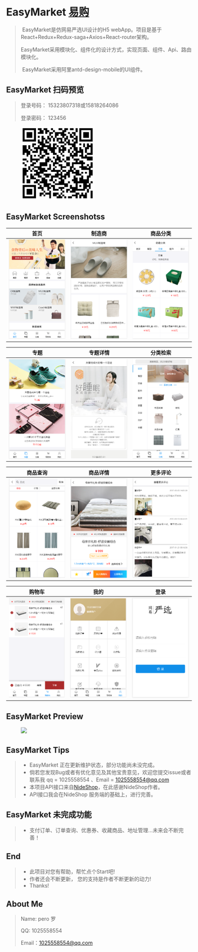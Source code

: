 # EasyMarket [易购](https://github.com/Peroluo/easyMarket) 

> ​	EasyMarket是仿网易严选UI设计的H5 webApp。项目是基于React+Redux+Redux-saga+Axios+React-router架构。
>
> ​	EasyMarket采用模块化、组件化的设计方式，实现页面、组件、Api、路由模块化。
>
> ​	EasyMarket采用阿里antd-design-mobile的UI组件。

## EasyMarket  扫码预览

> 登录号码： 15323807318或15818264086
>
> 登录密码： 123456

<figure >
<img src="./imgs/qrCode.png" width="200"/>
</figure >


## EasyMarket Screenshotss

|         首页         |        制造商         |         商品分类         |
| :------------------: | :-------------------: | :----------------------: |
| ![](./imgs/home.png) | ![](./imgs/brand.png) | ![](./imgs/category.png) |

|         专题          |          专题详情           |            分类检索            |
| :-------------------: | :-------------------------: | :----------------------------: |
| ![](./imgs/topic.png) | ![](./imgs/topicDetail.png) | ![](./imgs/categorySearch.png) |

|          商品查询           |          商品详情           |        更多评论         |
| :-------------------------: | :-------------------------: | :---------------------: |
| ![](./imgs/goodsSearch.png) | ![](./imgs/goodsDetail.png) | ![](./imgs/comment.png) |

|        购物车        |         我的         |         登录          |
| :------------------: | :------------------: | :-------------------: |
| ![](./imgs/cart.png) | ![](./imgs/mine.png) | ![](./imgs/login.png) |

## EasyMarket Preview

<figure class="third">
    <img src="./imgs/EasyMarket.gif" width="320"/>
</figure>

## EasyMarket Tips

>* EasyMarket 正在更新维护状态，部分功能尚未没完成。
>* 倘若您发现Bug或者有优化意见及其他宝贵意见，欢迎您提交issue或者联系我 qq = 1025558554 、Email = 1025558554@qq.com
>* 本项目API接口来自[NideShop](https://github.com/tumobi/nideshop-mini-program/)，在此感谢NideShop作者。
>* API接口我会在NideShop 服务端的基础上，进行完善。

## EasyMarket 未完成功能

> * 支付订单、订单查询、优惠券、收藏商品、地址管理...未来会不断完善！

##  End

> * 此项目对您有帮助，帮忙点个Start吧!
> * 作者还会不断更新， 您的支持是作者不断更新的动力!
> * Thanks!

## About Me

> Name: pero 罗
>
> QQ: 1025558554
>
> Email：1025558554@qq.com
